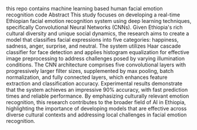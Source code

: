 this repo contains machine learning based human facial emotion recognition code
Abstract
This study focuses on developing a real-time Ethiopian facial emotion recognition system using
deep learning techniques, specifically Convolutional Neural Networks (CNNs). Given Ethiopia's
rich cultural diversity and unique social dynamics, the research aims to create a model that
classifies facial expressions into five categories: happiness, sadness, anger, surprise, and neutral.
The system utilizes Haar cascade classifier for face detection and applies histogram equalization
for effective image preprocessing to address challenges posed by varying illumination conditions.
The CNN architecture comprises five convolutional layers with progressively larger filter sizes,
supplemented by max pooling, batch normalization, and fully connected layers, which enhances
feature extraction and classification accuracy. Experimental results demonstrate that the system
achieves an impressive 90% accuracy, with fast prediction times and reliable performance. By
emphasizing culturally relevant emotion recognition, this research contributes to the broader field
of AI in Ethiopia, highlighting the importance of developing models that are effective across
diverse cultural contexts and addressing local challenges in facial emotion recognition.

